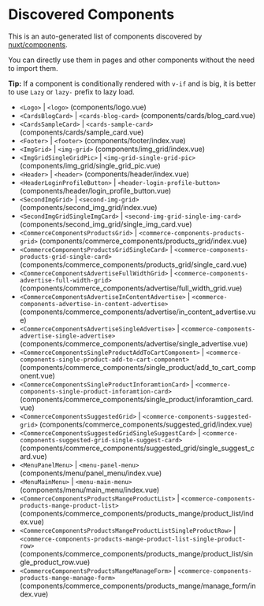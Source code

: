 # Discovered Components

This is an auto-generated list of components discovered by [nuxt/components](https://github.com/nuxt/components).

You can directly use them in pages and other components without the need to import them.

**Tip:** If a component is conditionally rendered with `v-if` and is big, it is better to use `Lazy` or `lazy-` prefix to lazy load.

- `<Logo>` | `<logo>` (components/logo.vue)
- `<CardsBlogCard>` | `<cards-blog-card>` (components/cards/blog_card.vue)
- `<CardsSampleCard>` | `<cards-sample-card>` (components/cards/sample_card.vue)
- `<Footer>` | `<footer>` (components/footer/index.vue)
- `<ImgGrid>` | `<img-grid>` (components/img_grid/index.vue)
- `<ImgGridSingleGridPic>` | `<img-grid-single-grid-pic>` (components/img_grid/single_grid_pic.vue)
- `<Header>` | `<header>` (components/header/index.vue)
- `<HeaderLoginProfileButton>` | `<header-login-profile-button>` (components/header/login_profile_button.vue)
- `<SecondImgGrid>` | `<second-img-grid>` (components/second_img_grid/index.vue)
- `<SecondImgGridSingleImgCard>` | `<second-img-grid-single-img-card>` (components/second_img_grid/single_img_card.vue)
- `<CommerceComponentsProductsGrid>` | `<commerce-components-products-grid>` (components/commerce_components/products_grid/index.vue)
- `<CommerceComponentsProductsGridSingleCard>` | `<commerce-components-products-grid-single-card>` (components/commerce_components/products_grid/single_card.vue)
- `<CommerceComponentsAdvertiseFullWidthGrid>` | `<commerce-components-advertise-full-width-grid>` (components/commerce_components/advertise/full_width_grid.vue)
- `<CommerceComponentsAdvertiseInContentAdvertise>` | `<commerce-components-advertise-in-content-advertise>` (components/commerce_components/advertise/in_content_advertise.vue)
- `<CommerceComponentsAdvertiseSingleAdvertise>` | `<commerce-components-advertise-single-advertise>` (components/commerce_components/advertise/single_advertise.vue)
- `<CommerceComponentsSingleProductAddToCartComponent>` | `<commerce-components-single-product-add-to-cart-component>` (components/commerce_components/single_product/add_to_cart_component.vue)
- `<CommerceComponentsSingleProductInforamtionCard>` | `<commerce-components-single-product-inforamtion-card>` (components/commerce_components/single_product/inforamtion_card.vue)
- `<CommerceComponentsSuggestedGrid>` | `<commerce-components-suggested-grid>` (components/commerce_components/suggested_grid/index.vue)
- `<CommerceComponentsSuggestedGridSingleSuggestCard>` | `<commerce-components-suggested-grid-single-suggest-card>` (components/commerce_components/suggested_grid/single_suggest_card.vue)
- `<MenuPanelMenu>` | `<menu-panel-menu>` (components/menu/panel_menu/index.vue)
- `<MenuMainMenu>` | `<menu-main-menu>` (components/menu/main_menu/index.vue)
- `<CommerceComponentsProductsMangeProductList>` | `<commerce-components-products-mange-product-list>` (components/commerce_components/products_mange/product_list/index.vue)
- `<CommerceComponentsProductsMangeProductListSingleProductRow>` | `<commerce-components-products-mange-product-list-single-product-row>` (components/commerce_components/products_mange/product_list/single_product_row.vue)
- `<CommerceComponentsProductsMangeManageForm>` | `<commerce-components-products-mange-manage-form>` (components/commerce_components/products_mange/manage_form/index.vue)
